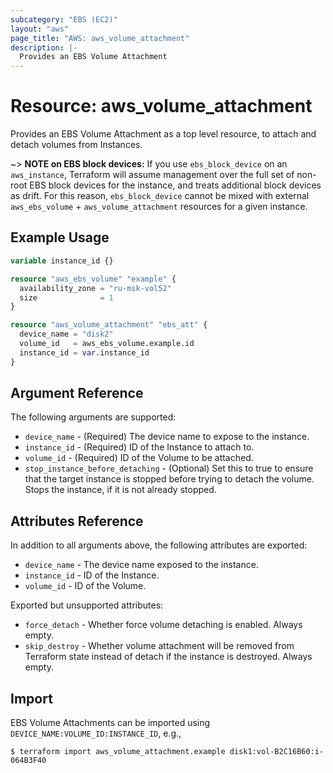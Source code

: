 ```yaml
---
subcategory: "EBS (EC2)"
layout: "aws"
page_title: "AWS: aws_volume_attachment"
description: |-
  Provides an EBS Volume Attachment
---
```


# Resource: aws_volume_attachment

Provides an EBS Volume Attachment as a top level resource, to attach and detach volumes from Instances.

~> **NOTE on EBS block devices:** If you use `ebs_block_device` on an `aws_instance`, Terraform will assume management over the full set of non-root EBS block devices for the instance, and treats additional block devices as drift. For this reason, `ebs_block_device` cannot be mixed with external `aws_ebs_volume` + `aws_volume_attachment` resources for a given instance.

## Example Usage

```terraform
variable instance_id {}

resource "aws_ebs_volume" "example" {
  availability_zone = "ru-msk-vol52"
  size              = 1
}

resource "aws_volume_attachment" "ebs_att" {
  device_name = "disk2"
  volume_id   = aws_ebs_volume.example.id
  instance_id = var.instance_id
}
```

## Argument Reference

The following arguments are supported:

* `device_name` - (Required) The device name to expose to the instance.
* `instance_id` - (Required) ID of the Instance to attach to.
* `volume_id` - (Required) ID of the Volume to be attached.
* `stop_instance_before_detaching` - (Optional) Set this to true to ensure
that the target instance is stopped before trying to detach the volume.
Stops the instance, if it is not already stopped.

## Attributes Reference

In addition to all arguments above, the following attributes are exported:

* `device_name` - The device name exposed to the instance.
* `instance_id` - ID of the Instance.
* `volume_id` - ID of the Volume.

Exported but unsupported attributes:

* `force_detach` - Whether force volume detaching is enabled. Always empty.
* `skip_destroy` - Whether volume attachment will be removed from Terraform state instead of detach if the instance is destroyed. Always empty.

## Import

EBS Volume Attachments can be imported using `DEVICE_NAME:VOLUME_ID:INSTANCE_ID`, e.g.,

```
$ terraform import aws_volume_attachment.example disk1:vol-B2C16B60:i-064B3F40
```
